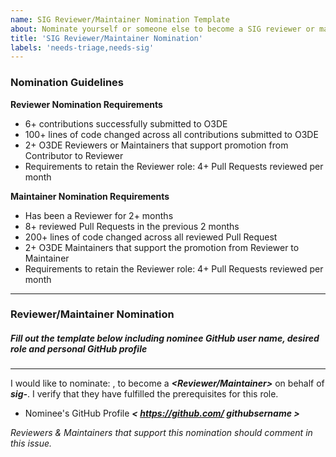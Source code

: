 ```yaml
---
name: SIG Reviewer/Maintainer Nomination Template
about: Nominate yourself or someone else to become a SIG reviewer or maintainer
title: 'SIG Reviewer/Maintainer Nomination'
labels: 'needs-triage,needs-sig'
---
```


### Nomination Guidelines
**Reviewer Nomination Requirements**
* 6+ contributions successfully submitted to O3DE
* 100+ lines of code changed across all contributions submitted to O3DE
* 2+ O3DE Reviewers or Maintainers that support promotion from Contributor to Reviewer
* Requirements to retain the Reviewer role: 4+ Pull Requests reviewed per month

**Maintainer Nomination Requirements**
* Has been a Reviewer for 2+ months
* 8+ reviewed Pull Requests in the previous 2 months
* 200+ lines of code changed across all reviewed Pull Request
* 2+ O3DE Maintainers that support the promotion from Reviewer to Maintainer
* Requirements to retain the Reviewer role: 4+ Pull Requests reviewed per month

-------
### Reviewer/Maintainer Nomination

##### Fill out the template below including nominee GitHub user name, desired role and personal GitHub profile
-------------------

I would like to nominate: ***<GitHub User Name>***, to become a ***<Reviewer/Maintainer>*** on behalf of ***sig-<SIG Name>***. I verify that they have fulfilled the prerequisites for this role.

* Nominee's GitHub Profile ***< https://github.com/ githubsername >***

*Reviewers & Maintainers that support this nomination should comment in this issue.*

